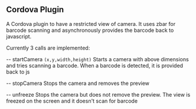 Cordova Plugin
----------------

A Cordova plugin to have a restricted view of camera. It uses zbar for barcode scanning and asynchronously provides the barcode back to javascript.

Currently 3 calls are implemented:

-- startCamera `(x,y,width,height)` 
Starts a camera with above dimensions and tries scanning a barcode. When a barcode is detected, it is provided back to js

-- stopCamera 
Stops the camera and removes the preview

-- unfreeze
Stops the camera but does not remove the preview. The view is freezed on the screen and it doesn't scan for barcode


